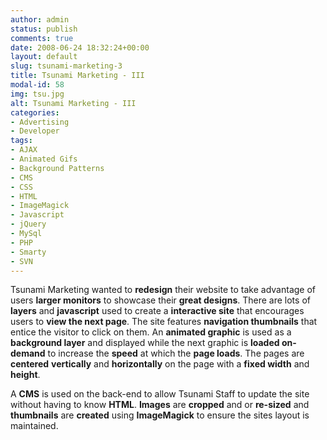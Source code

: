 ```yaml
---
author: admin
status: publish
comments: true
date: 2008-06-24 18:32:24+00:00
layout: default
slug: tsunami-marketing-3
title: Tsunami Marketing - III
modal-id: 58
img: tsu.jpg
alt: Tsunami Marketing - III
categories:
- Advertising
- Developer
tags:
- AJAX
- Animated Gifs
- Background Patterns
- CMS
- CSS
- HTML
- ImageMagick
- Javascript
- jQuery
- MySql
- PHP
- Smarty
- SVN
---
```

Tsunami Marketing wanted to **redesign** their website to take advantage of users **larger monitors** to showcase their **great designs**. There are lots of **layers** and **javascript** used to create a **interactive site** that encourages users to **view the next page**. The site features **navigation thumbnails** that entice the visitor to click on them. An **animated graphic** is used as a **background layer** and displayed while the next graphic is **loaded on-demand** to increase the **speed** at which the **page loads**. The pages are **centered** **vertically** and **horizontally** on the page with a **fixed width** and **height**.

A **CMS** is used on the back-end to allow Tsunami Staff to update the site without having to know **HTML**. **Images** are **cropped** and or **re-sized** and **thumbnails** are **created** using **ImageMagick** to ensure the sites layout is maintained.
